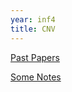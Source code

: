 ```yaml
---
year: inf4
title: CNV
---
```


[Past Papers](https://drive.google.com/folderview?id=0B2AAOQQZ_8BxN1A2bk8zWXhsaGc&usp=sharing)

[Some Notes](https://drive.google.com/file/d/0B2AAOQQZ_8BxMGl3S3dMRGNScVU/edit?usp=sharing)
